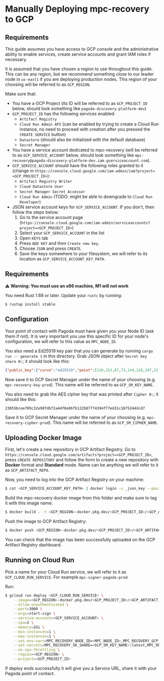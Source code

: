 # Manually Deploying mpc-recovery to GCP

## Requirements

This guide assumes you have access to GCP console and the administrative ability to enable services, create service accounts and grant IAM roles if necessary.

It is assumed that you have chosen a region to use throughout this guide. This can be any region, but we recommend something close to our leader node in `us-east1` if you are deploying production nodes. This region of your choosing will be referred to as `GCP_REGION`.

Make sure that:
* You have a GCP Project (its ID will be referred to as `GCP_PROJECT_ID` below, should look something like `pagoda-discovery-platform-dev`)
* `GCP_PROJECT_ID` has the following services enabled:
    * `Artifact Registry`
    * `Cloud Run Admin API` (can be enabled by trying to create a Cloud Run instance, no need to proceed with creation after you pressed the `CREATE SERVICE` button)
    * `Datastore` (should also be initialized with the default database)
    * `Secret Manager`
* You have a service account dedicated to mpc-recovery (will be referred to as `GCP_SERVICE_ACCOUNT` below, should look something like `mpc-recovery@pagoda-discovery-platform-dev.iam.gserviceaccount.com`).
* `GCP_SERVICE_ACCOUNT` should have the following roles granted to it (change in `https://console.cloud.google.com/iam-admin/iam?project=<GCP_PROJECT_ID>`):
    * `Artifact Registry Writer`
    * `Cloud Datastore User`
    * `Secret Manager Secret Accessor`
    * `Cloud Run Admin` (TODO: might be able to downgrade to `Cloud Run Developer`)
* JSON service account keys for `GCP_SERVICE_ACCOUNT`. If you don't, then follow the steps below:
    1. Go to the service account page (`https://console.cloud.google.com/iam-admin/serviceaccounts?project=<GCP_PROJECT_ID>`)
    2. Select your `GCP_SERVICE_ACCOUNT` in the list
    3. Open `KEYS` tab
    4. Press `ADD KEY` and then `Create new key`.
    5. Choose `JSON` and press `CREATE`.
    6. Save the keys somewhere to your filesystem, we will refer to its location as `GCP_SERVICE_ACCOUNT_KEY_PATH`.

## Requirements

⚠️ **Warning: You must use an x86 machine, M1 will not work**

You need Rust 1.68 or later. Update your `rustc` by running:

```
$ rustup install stable
```

## Configuration

Your point of contact with Pagoda must have given you your Node ID (ask them if not). It is very important you use this specific ID for your node's configuration, we will refer to this value as `MPC_NODE_ID`.

[TODO]: <> (Change key serialization format to a more conventional format so that users can generate it outside of mpc-recovery)

You also need a Ed25519 key pair that you can generate by running `cargo run -- generate 1` in this directory. Grab JSON object after `Secret key share 0:`; it should look like this:
```json
{"public_key":{"curve":"ed25519","point":[120,153,87,73,144,228,107,221,163,76,41,132,123,208,73,71,110,235,204,191,174,106,225,69,38,145,165,76,132,201,55,152]},"expanded_private_key":{"prefix":{"curve":"ed25519","scalar":[180,110,118,232,35,24,127,100,6,137,244,195,8,154,150,22,214,43,134,73,234,67,255,249,99,157,120,6,163,88,178,12]},"private_key":{"curve":"ed25519","scalar":[160,85,170,73,186,103,158,30,156,142,160,162,253,246,210,214,173,162,39,244,145,241,58,148,63,211,218,241,11,70,235,89]}}}
```

Now save it to GCP Secret Manager under the name of your choosing (e.g. `mpc-recovery-key-prod`). This name will be referred to as `GCP_SM_KEY_NAME`.

You also need to grab the AES cipher key that was printed after `Cipher 0:`; it should like this:

```
23855bcee709c32e98fdbf2a44f0e86fb122b87774394f77ed31c1875244dcd7
```

Save it to GCP Secret Manager under the name of your choosing (e.g. `mpc-recovery-cipher-prod`). This name will be referred to as `GCP_SM_CIPHER_NAME`.

## Uploading Docker Image

First, let's create a new repository in GCP Artifact Registry. Go to `https://console.cloud.google.com/artifacts?project=<GCP_PROJECT_ID>`, press `CREATE REPOSITORY` and follow the form to create a new repository with **Docker** format and **Standard** mode. Name can be anything we will refer to it as `GCP_ARTIFACT_REPO`.

Now, you need to log into the GCP Artifact Registry on your machine:

```bash
$ cat <GCP_SERVICE_ACCOUNT_KEY_PATH> | docker login -u _json_key --password-stdin https://<GCP_REGION>-docker.pkg.dev
```

Build the mpc-recovery docker image from this folder and make sure to tag it with this image name:

```bash
$ docker build . -t <GCP_REGION>-docker.pkg.dev/<GCP_PROJECT_ID>/<GCP_ARTIFACT_REPO>/mpc-recovery
```

Push the image to GCP Artifact Registry:

```bash
$ docker push <GCP_REGION>-docker.pkg.dev/<GCP_PROJECT_ID>/<GCP_ARTIFACT_REPO>/mpc-recovery
```

You can check that the image has been successfully uploaded on the GCP Artifact Registry dashboard.

## Running on Cloud Run

Pick a name for your Cloud Run service, we will refer to it as `GCP_CLOUD_RUN_SERVICE`. For example `mpc-signer-pagoda-prod`.

Run:

```bash
$ gcloud run deploy <GCP_CLOUD_RUN_SERVICE> \
    --image=<GCP_REGION>-docker.pkg.dev/<GCP_PROJECT_ID>/<GCP_ARTIFACT_REPO>/mpc-recovery \
    --allow-unauthenticated \
    --port=3000 \
    --args=start-sign \
    --service-account=<GCP_SERVICE_ACCOUNT> \
    --cpu=2 \
    --memory=2Gi \
    --min-instances=1 \
    --max-instances=1 \
    --set-env-vars=MPC_RECOVERY_NODE_ID=<MPC_NODE_ID>,MPC_RECOVERY_GCP_PROJECT_ID=<GCP_PROJECT_ID>,MPC_RECOVERY_WEB_PORT=3000,RUST_LOG=mpc_recovery=debug,FAST_AUTH_PARTNERS='[{"issuer":"https://securetoken.google.com/near-fastauth-prod","audience":"near-fastauth-prod"}]' \
    --set-secrets=MPC_RECOVERY_SK_SHARE=<GCP_SM_KEY_NAME>:latest,MPC_RECOVERY_CIPHER_KEY=<GCP_SM_CIPHER_NAME>:latest \
    --no-cpu-throttling \
    --region=<GCP_REGION> \
    --project=<GCP_PROJECT_ID>
```

If deploy ends successfully it will give you a Service URL, share it with your Pagoda point of contact.
